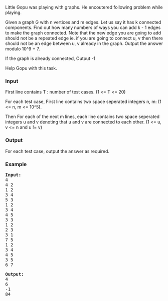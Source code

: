 <p>Little Gopu was playing with graphs. He encoutered following problem while playing.</p>
<p>Given a graph G with n vertices and m edges. Let us say it has k connected components. Find out how many numbers of ways you can add k - 1 edges to make the graph connected. Note that the new edge you are going to add should not be a repeated edge ie. if you are going to connect u, v then there should not be an edge between u, v already in the graph. Output the answer modulo 10^9 + 7.</p>
<p>If the graph is already connected, Output -1</p>
<p>Help Gopu with this task.</p>
<h3>Input</h3>
<p>First line contains T : number of test cases. (1 &lt;= T &lt;= 20)</p>
<p>For each test case, First line contains two space seperated integers n, m: (1 &lt;= n, m &lt;= 10^5).</p>
<p>Then For each of the next m lines, each line contains two space seperated integers u and v denoting that u and v are connected to each other. (1 &lt;= u, v &lt;= n and u != v) &nbsp;</p>
<h3>Output</h3>
<p>For each test case, output the answer as required.</p>
<h3>Example</h3>
<pre><strong>Input:</strong>
4<br>4 2<br>1 2<br>3 4<br>5 3<br>1 2<br>3 4<br>4 5<br>3 3<br>1 2<br>2 3<br>3 1<br>7 5<br>1 2<br>3 4<br>4 5<br>3 5<br>6 7&nbsp;</pre>
<pre><strong>Output:</strong>
4<br>6<br>-1<br>84</pre>